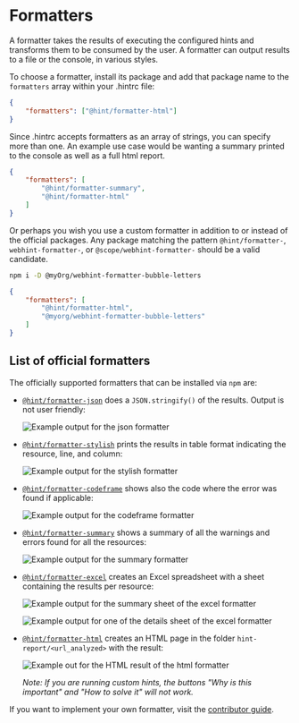 # Formatters

A formatter takes the results of executing the configured hints and
transforms them to be consumed by the user. A formatter can output
results to a file or the console, in various styles.

To choose a formatter, install its package and add that package name to
the `formatters` array within your .hintrc file:

```json
{
    "formatters": ["@hint/formatter-html"]
}
```

Since .hintrc accepts formatters as an array of strings, you can specify
more than one. An example use case would be wanting a summary printed to
the console as well as a full html report.

```json
{
    "formatters": [
        "@hint/formatter-summary",
        "@hint/formatter-html"
    ]
}
```

Or perhaps you wish you use a custom formatter in addition to or instead
of the official packages. Any package matching the pattern
`@hint/formatter-`, `webhint-formatter-`, or
`@scope/webhint-formatter-` should be a valid candidate.

```bash
npm i -D @myOrg/webhint-formatter-bubble-letters
```

```json
{
    "formatters": [
        "@hint/formatter-html",
        "@myorg/webhint-formatter-bubble-letters"
    ]
}
```

## List of official formatters

The officially supported formatters that can be installed via `npm` are:

* [`@hint/formatter-json`][formatter-json] does a `JSON.stringify()` of
  the results. Output is not user friendly:

  ![Example output for the json formatter](images/json-output.png)

* [`@hint/formatter-stylish`][formatter-stylish] prints the results in
  table format indicating the resource, line, and column:

  ![Example output for the stylish formatter](images/stylish-output.png)

* [`@hint/formatter-codeframe`][formatter-codeframe] shows also the code
  where the error was found if applicable:

  ![Example output for the codeframe formatter](images/codeframe.png)

* [`@hint/formatter-summary`][formatter-summary] shows a summary
  of all the warnings and errors found for all the resources:

  ![Example output for the summary formatter](images/summary-output.png)

* [`@hint/formatter-excel`][formatter-excel] creates an Excel spreadsheet
  with a sheet containing the results per resource:

  ![Example output for the summary sheet of the excel formatter](images/excel-summary.png)

  ![Example output for one of the details sheet of the excel formatter](images/excel-details.png)

* [`@hint/formatter-html`][formatter-html] creates an HTML page in
  the folder `hint-report/<url_analyzed>` with the result:

  ![Example out for the HTML result of the html formatter](images/html-output.png)

  _Note: If you are running custom hints, the buttons "Why is this
  important" and "How to solve it" will not work._

If you want to implement your own formatter, visit the [contributor
guide][].

<!-- Link labels: -->

[contributor guide]: ../../contributor-guide/how-to/formatter.md
[formatter-json]: https://npmjs.com/package/@hint/formatter-json
[formatter-stylish]: https://npmjs.com/package/@hint/formatter-stylish
[formatter-codeframe]: https://npmjs.com/package/@hint/formatter-codeframe
[formatter-summary]: https://npmjs.com/package/@hint/formatter-summary
[formatter-excel]: https://npmjs.com/package/@hint/formatter-excel
[formatter-html]: https://npmjs.com/package/@hint/formatter-html
